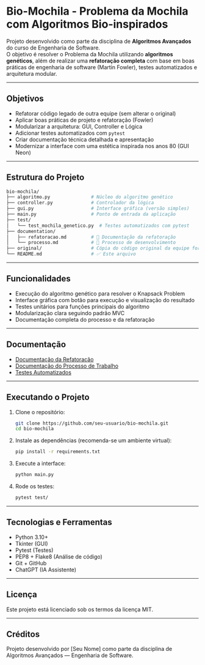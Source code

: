 # Bio-Mochila - Problema da Mochila com Algoritmos Bio-inspirados

Projeto desenvolvido como parte da disciplina de **Algoritmos Avançados** do curso de Engenharia de Software.  
O objetivo é resolver o Problema da Mochila utilizando **algoritmos genéticos**, além de realizar uma **refatoração completa** com base em boas práticas de engenharia de software (Martin Fowler), testes automatizados e arquitetura modular.

---

## Objetivos

- Refatorar código legado de outra equipe (sem alterar o original)
- Aplicar boas práticas de projeto e refatoração (Fowler)
- Modularizar a arquitetura: GUI, Controller e Lógica
- Adicionar testes automatizados com `pytest`
- Criar documentação técnica detalhada e apresentação
- Modernizar a interface com uma estética inspirada nos anos 80 (GUI Neon)

---

## Estrutura do Projeto

```bash
bio-mochila/
├── algoritmo.py               # Núcleo do algoritmo genético
├── controller.py              # Controlador da lógica
├── gui.py                     # Interface gráfica (versão simples)
├── main.py                    # Ponto de entrada da aplicação
├── test/
│   └── test_mochila_genetico.py  # Testes automatizados com pytest
├── documentation/
│   ├── refatoracao.md         # 📄 Documentação da refatoração
│   └── processo.md            # 📄 Processo de desenvolvimento
├── original/                  # Cópia do código original da equipe fornecida
└── README.md                  # ✅ Este arquivo
```

---

## Funcionalidades

- Execução do algoritmo genético para resolver o Knapsack Problem
- Interface gráfica com botão para execução e visualização do resultado
- Testes unitários para funções principais do algoritmo
- Modularização clara seguindo padrão MVC
- Documentação completa do processo e da refatoração

---

## Documentação

- [Documentação da Refatoração](documentation/refatoracao.md)
- [Documentação do Processo de Trabalho](documentation/processo.md)
- [Testes Automatizados](test/test_mochila_genetico.py)

---

## Executando o Projeto

1. Clone o repositório:
   ```bash
   git clone https://github.com/seu-usuario/bio-mochila.git
   cd bio-mochila
   ```

2. Instale as dependências (recomenda-se um ambiente virtual):
   ```bash
   pip install -r requirements.txt
   ```

3. Execute a interface:
   ```bash
   python main.py
   ```

4. Rode os testes:
   ```bash
   pytest test/
   ```

---

## Tecnologias e Ferramentas

- Python 3.10+
- Tkinter (GUI)
- Pytest (Testes)
- PEP8 + Flake8 (Análise de código)
- Git + GitHub
- ChatGPT (IA Assistente)

---

## Licença

Este projeto está licenciado sob os termos da licença MIT.

---

## Créditos

Projeto desenvolvido por [Seu Nome] como parte da disciplina de Algoritmos Avançados — Engenharia de Software.
